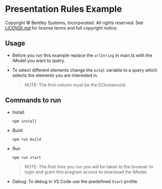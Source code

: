 # Presentation Rules Example

Copyright © Bentley Systems, Incorporated. All rights reserved. See [LICENSE.md](./LICENSE.md) for license terms and full copyright notice.

## Usage

- Before you run this example replace the `urlString` in main.ts with the iModel you want to query.

- To select different elements change the `ecSql` variable to a query which selects the elements you are interested in.
  > NOTE: The first column must be the ECInstanceId.

## Commands to run

- Install

  ```npm install```

- Build
  
  ```npm run build```

- Run

  ```npm run start```

  > NOTE: The first time you run you will be taken to the browser to login and grant this program access to download the iModel.

- Debug: To debug in VS Code use the predefined `Start` profile.
